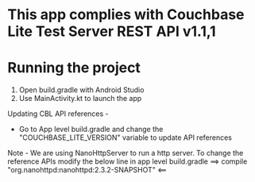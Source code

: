 # This app complies with Couchbase Lite Test Server REST API v1.1,1

# Running the project
1. Open build.gradle with Android Studio
2. Use MainActivity.kt to launch the app

Updating CBL API references -
* Go to App level build.gradle and change the "COUCHBASE_LITE_VERSION" variable to update API references

Note - We are using NanoHttpServer to run a http server.
To change the reference APIs modify the below line in app level build.gradle
==> compile "org.nanohttpd:nanohttpd:2.3.2-SNAPSHOT" <==


